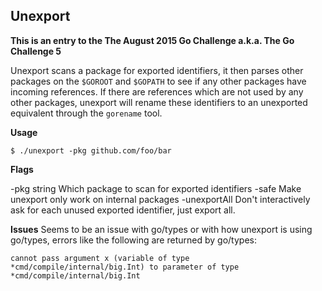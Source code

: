 Unexport
--------
**This is an entry to the The August 2015 Go Challenge a.k.a. The Go Challenge 5**

Unexport scans a package for exported identifiers, it then parses other packages on the `$GOROOT` and `$GOPATH` to see if any other packages have incoming references. If there are references which are not used by any other packages, unexport will rename these identifiers to an unexported equivalent through the `gorename` tool.

**Usage**

    $ ./unexport -pkg github.com/foo/bar

**Flags**

  -pkg string
    	Which package to scan for exported identifiers
  -safe
    	Make unexport only work on internal packages
  -unexportAll
    	Don't interactively ask for each unused exported identifier, just export all.

**Issues**
Seems to be an issue with go/types or with how unexport is using go/types, errors like the following are returned by go/types:

    cannot pass argument x (variable of type *cmd/compile/internal/big.Int) to parameter of type *cmd/compile/internal/big.Int
